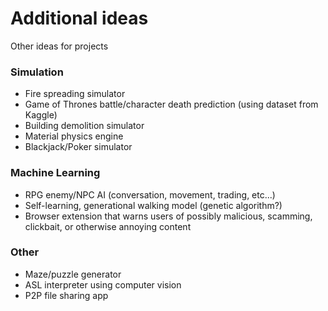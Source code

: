 # Additional ideas
Other ideas for projects

### Simulation
  - Fire spreading simulator
  - Game of Thrones battle/character death prediction (using dataset from Kaggle)
  - Building demolition simulator
  - Material physics engine
  - Blackjack/Poker simulator

### Machine Learning
  - RPG enemy/NPC AI (conversation, movement, trading, etc...)
  - Self-learning, generational walking model (genetic algorithm?)
  - Browser extension that warns users of possibly malicious, scamming, clickbait, or otherwise annoying content

### Other
  - Maze/puzzle generator
  - ASL interpreter using computer vision
  - P2P file sharing app
